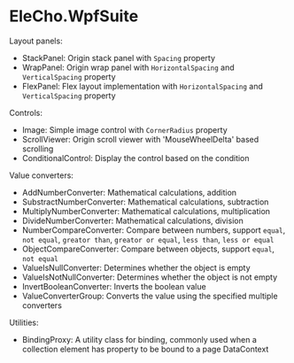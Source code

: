 # EleCho.WpfSuite

Layout panels:

- StackPanel: Origin stack panel with `Spacing` property
- WrapPanel: Origin wrap panel with `HorizontalSpacing` and `VerticalSpacing` property
- FlexPanel: Flex layout implementation with `HorizontalSpacing` and `VerticalSpacing` property

Controls:

- Image: Simple image control with `CornerRadius` property
- ScrollViewer: Origin scroll viewer with 'MouseWheelDelta' based scrolling
- ConditionalControl: Display the control based on the condition

Value converters:

- AddNumberConverter: Mathematical calculations, addition
- SubstractNumberConverter: Mathematical calculations, subtraction
- MultiplyNumberConverter: Mathematical calculations, multiplication
- DivideNumberConverter: Mathematical calculations, division
- NumberCompareConverter: Compare between numbers, support `equal`, `not equal`, `greator than`, `greator or equal`, `less than`, `less or equal`
- ObjectCompareConverter: Compare between objects, support `equal`, `not equal`
- ValueIsNullConverter: Determines whether the object is empty
- ValueIsNotNullConverter: Determines whether the object is not empty
- InvertBooleanConverter: Inverts the boolean value
- ValueConverterGroup: Converts the value using the specified multiple converters

Utilities:

- BindingProxy: A utility class for binding, commonly used when a collection element has property to be bound to a page DataContext